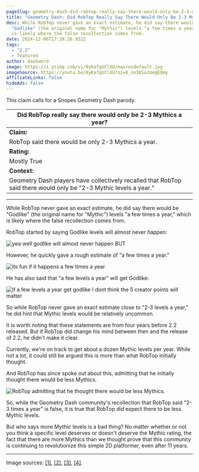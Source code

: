 ```yaml
---
pageSlug: geometry-dash-did-robtop-really-say-there-would-only-be-2-3-mythics-a-year
title: "Geometry Dash: Did RobTop Really Say There Would Only Be 2-3 Mythics A Year?"
desc: While RobTop never gave an exact estimate, he did say there would be
  "Godlike" (the original name for "Mythic") levels "a few times a year," which
  is likely where the false recollection comes from.
date: 2024-12-06T17:28:26.932Z
tags:
  - "2.2"
  - featured
author: dashword
image: https://i.ytimg.com/vi/8yKafgUClXU/maxresdefault.jpg
imageSource: https://youtu.be/8yKafgUClXU?si=0_oxIKSaJUegEQmy
affiliateLinks: false
hideAds: false
---
```

This claim calls for a Snopes Geometry Dash parody.

| Did RobTop really say there would only be 2-3 Mythics a year? |
|--------|
| **Claim:** |
| RobTop said there would be only 2-3 Mythics a year. |
| **Rating:**|
| Mostly True |
| **Context:**|
| Geometry Dash players have collectively recalled that RobTop said there would only be "2-3 Mythic levels a year." |

---

While RobTop never gave an exact estimate, he did say there would be "Godlike" (the original name for "Mythic") levels "a few times a year," which is likely where the false recollection comes from.

RobTop started by saying Godlike levels will almost never happen:

![yea well godlike will almost never happen BUT](https://i.imgur.com/KEpe1v1.png)

However, he quickly gave a rough estimate of "a few times a year."

![its fun if it happens a few times a year](https://i.imgur.com/ehTlf4f.png)

He has also said that "a few levels a year" will get Godlike:

![if a few levels a year get godlike I dont think the 5 creator points will matter](https://i.imgur.com/a8CndAp.png)

So while RobTop never gave an exact estimate close to "2-3 levels a year," he did hint that Mythic levels would be relatively uncommon.

It is worth noting that these statements are from four years before 2.2 released. But if RobTop did change his mind between then and the release of 2.2, he didn't make it clear.

Currently, we're on track to get about a dozen Mythic levels per year. While not a lot, it could still be argued this is more than what RobTop initially thought.

And RobTop has since spoke out about this, admitting that he initially thought there would be less Mythics.

![RobTop admitting that he thought there would be less Mythics.](https://i.imgur.com/74BtwlC.png)

So, while the Geometry Dash community's recollection that RobTop said "2-3 times a year" is false, it is true that RobTop did expect there to be less Mythic levels.

But who says more Mythic levels is a bad thing? No matter whether or not you think a specific level deserves or doesn't deserve the Mythic rating, the fact that there are more Mythics than we thought prove that this community is continuing to revolutionize this simple 2D platformer, even after 11 years.

---

Image sources: [[1]](https://imgur.com/KEpe1v1), [[2]](https://imgur.com/ehTlf4f), [[3]](https://imgur.com/a8CndAp), [[4]](https://imgur.com/74BtwlC).
